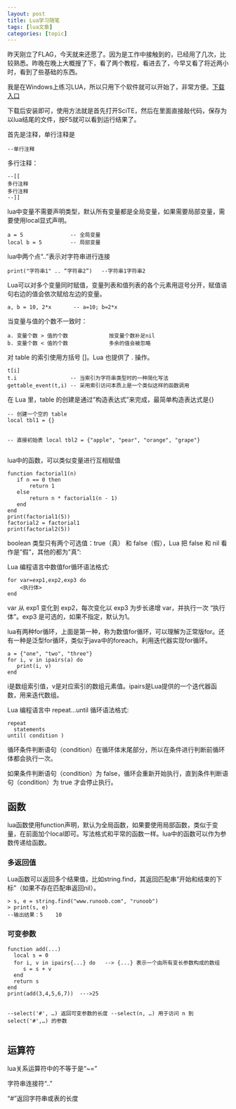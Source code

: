 ```yaml
---
layout: post
title: Lua学习随笔 
tags: [lua文章]
categories: [topic]
---
```

<p>昨天刚立了FLAG，今天就来还愿了。因为是工作中接触到的，已经用了几次，比较熟悉。昨晚在晚上大概搜了下，看了两个教程，看进去了，今早又看了将近两小时，看到了些基础的东西。</p>
<p>我是在Windows上练习LUA，所以只用下个软件就可以开始了，非常方便。<a href="http://static.runoob.com/download/LuaForWindows_v5.1.4-46.exe" target="_blank" rel="external noopener noreferrer">下载入口</a></p>
<p>下载后安装即可，使用方法就是首先打开SciTE，然后在里面直接敲代码，保存为以lua结尾的文件，按F5就可以看到运行结果了。</p>
<p>首先是注释，单行注释是</p>
<pre><code>--单行注释
</code></pre><p>多行注释：</p>
<pre><code>--[[
多行注释
多行注释
--]]
</code></pre><p>lua中变量不需要声明类型，默认所有变量都是全局变量，如果需要局部变量，需要使用local显式声明。</p>
<pre><code>a = 5               -- 全局变量
local b = 5         -- 局部变量
</code></pre><p>lua中两个点“..”表示对字符串进行连接</p>
<pre><code>print(&#34;字符串1&#34; .. “字符串2”)   --字符串1字符串2
</code></pre><p>Lua可以对多个变量同时赋值，变量列表和值列表的各个元素用逗号分开，赋值语句右边的值会依次赋给左边的变量。</p>
<pre><code>a, b = 10, 2*x       -- a=10; b=2*x
</code></pre><p>当变量与值的个数不一致时：</p>
<pre><code>a. 变量个数 &gt; 值的个数             按变量个数补足nil
b. 变量个数 &lt; 值的个数             多余的值会被忽略
</code></pre><p>对 table 的索引使用方括号 []。Lua 也提供了 . 操作。</p>
<pre><code>t[i]
t.i                 -- 当索引为字符串类型时的一种简化写法
gettable_event(t,i) -- 采用索引访问本质上是一个类似这样的函数调用
</code></pre><p>在 Lua 里，table 的创建是通过”构造表达式”来完成，最简单构造表达式是{}</p>
<pre><code>-- 创建一个空的 table
local tbl1 = {}

-- 直接初始表
local tbl2 = {&#34;apple&#34;, &#34;pear&#34;, &#34;orange&#34;, &#34;grape&#34;}
</code></pre><p>lua中的函数，可以类似变量进行互相赋值</p>
<pre><code>function factorial1(n)
   if n == 0 then
       return 1
   else
       return n * factorial1(n - 1)
   end
end
print(factorial1(5))
factorial2 = factorial1
print(factorial2(5))
</code></pre><p>boolean 类型只有两个可选值：true（真） 和 false（假），Lua 把 false 和 nil 看作是”假”，其他的都为”真”:</p>
<p>Lua 编程语言中数值for循环语法格式:</p>
<pre><code>for var=exp1,exp2,exp3 do  
    &lt;执行体&gt;  
end 
</code></pre><p>var 从 exp1 变化到 exp2，每次变化以 exp3 为步长递增 var，并执行一次 “执行体”。exp3 是可选的，如果不指定，默认为1。</p>
<p>lua有两种for循环，上面是第一种，称为数值for循环，可以理解为正常版for。还有一种是泛型for循环，类似于java中的foreach，利用迭代器实现for循环。</p>
<pre><code>a = {&#34;one&#34;, &#34;two&#34;, &#34;three&#34;}
for i, v in ipairs(a) do
   print(i, v)
end 
</code></pre><p>i是数组索引值，v是对应索引的数组元素值。ipairs是Lua提供的一个迭代器函数，用来迭代数组。</p>
<p>Lua 编程语言中 repeat…until 循环语法格式:</p>
<pre><code>repeat
  statements
until( condition )
</code></pre><p>循环条件判断语句（condition）在循环体末尾部分，所以在条件进行判断前循环体都会执行一次。</p>
<p>如果条件判断语句（condition）为 false，循环会重新开始执行，直到条件判断语句（condition）为 true 才会停止执行。</p>
<h2 id="函数"><a href="#函数" class="headerlink" title="函数"></a>函数</h2><p>lua函数使用function声明，默认为全局函数，如果要使用局部函数，类似于变量，在前面加个local即可。写法格式和平常的函数一样。lua中的函数可以作为参数传递给函数。</p>
<h3 id="多返回值"><a href="#多返回值" class="headerlink" title="多返回值"></a>多返回值</h3><p>Lua函数可以返回多个结果值，比如string.find，其返回匹配串”开始和结束的下标”（如果不存在匹配串返回nil）。</p>
<pre><code>&gt; s, e = string.find(&#34;www.runoob.com&#34;, &#34;runoob&#34;) 
&gt; print(s, e)
--输出结果：5    10
</code></pre><h3 id="可变参数"><a href="#可变参数" class="headerlink" title="可变参数"></a>可变参数</h3><pre><code>function add(...)  
  local s = 0  
  for i, v in ipairs{...} do   --&gt; {...} 表示一个由所有变长参数构成的数组  
     s = s + v  
  end  
  return s  
end  
print(add(3,4,5,6,7))  ---&gt;25

--select(&#39;#&#39;, …) 返回可变参数的长度
--select(n, …) 用于访问 n 到 select(&#39;#&#39;,…) 的参数
</code></pre><h2 id="运算符"><a href="#运算符" class="headerlink" title="运算符"></a>运算符</h2><p>lua关系运算符中的不等于是“~=”</p>
<p>字符串连接符“..”</p>
<p>“#”返回字符串或表的长度</p>